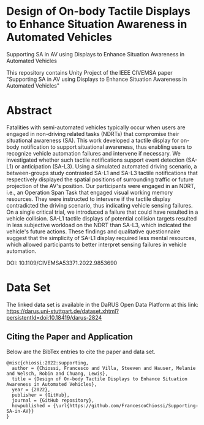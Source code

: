 # Design of On-body Tactile Displays to Enhance Situation Awareness in Automated Vehicles
Supporting SA in AV using Displays to Enhance Situation Awareness in Automated Vehicles    


This repository contains Unity Project of the IEEE CIVEMSA paper  "Supporting SA in AV using Displays to Enhance Situation Awareness in Automated Vehicles"

# Abstract
Fatalities with semi-automated vehicles typically occur when users are engaged in non-driving related tasks (NDRTs) that compromise their situational awareness (SA). This work developed a tactile display for on-body notification to support situational awareness, thus enabling users to recognize vehicle automation failures and intervene if necessary. We investigated whether such tactile notifications support event detection (SA-L1) or anticipation (SA-L3). Using a simulated automated driving scenario, a between-groups study contrasted SA-L1 and SA-L3 tactile notifications that respectively displayed the spatial positions of surrounding traffic or future projection of the AV's position. Our participants were engaged in an NDRT, i.e., an Operation Span Task that engaged visual working memory resources. They were instructed to intervene if the tactile display contradicted the driving scenario, thus indicating vehicle sensing failures. On a single critical trial, we introduced a failure that could have resulted in a vehicle collision. SA-L1 tactile displays of potential collision targets resulted in less subjective workload on the NDRT than SA-L3, which indicated the vehicle's future actions. These findings and qualitative questionnaire suggest that the simplicity of SA-L1 display required less mental resources, which allowed participants to better interpret sensing failures in vehicle automation.

DOI: 10.1109/CIVEMSA53371.2022.9853690



# Data Set

The linked data set is available in the DaRUS Open Data Platform at this link:  https://darus.uni-stuttgart.de/dataset.xhtml?persistentId=doi:10.18419/darus-2824

## Citing the Paper and Application

Below are the BibTex entries to cite the paper and data set.




```
@misc{chiossi:2022:supporting,
  author = {Chiossi, Francesco and Villa, Steeven and Hauser, Melanie and Welsch, Robin and Chuang, Lewis},
  title = {Design of On-body Tactile Displays to Enhance Situation Awareness in Automated Vehicles},
  year = {2022},
  publisher = {GitHub},
  journal = {GitHub repository},
  howpublished = {\url{https://github.com/FrancescoChiossi/Supporting-SA-in-AV}}
}
```
